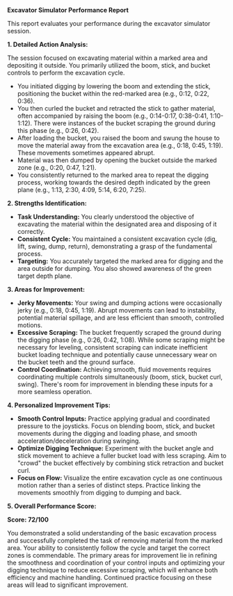 **Excavator Simulator Performance Report**

This report evaluates your performance during the excavator simulator session.

**1. Detailed Action Analysis:**

The session focused on excavating material within a marked area and depositing it outside. You primarily utilized the boom, stick, and bucket controls to perform the excavation cycle.
- You initiated digging by lowering the boom and extending the stick, positioning the bucket within the red-marked area (e.g., 0:12, 0:22, 0:36).
- You then curled the bucket and retracted the stick to gather material, often accompanied by raising the boom (e.g., 0:14-0:17, 0:38-0:41, 1:10-1:12). There were instances of the bucket scraping the ground during this phase (e.g., 0:26, 0:42).
- After loading the bucket, you raised the boom and swung the house to move the material away from the excavation area (e.g., 0:18, 0:45, 1:19). These movements sometimes appeared abrupt.
- Material was then dumped by opening the bucket outside the marked zone (e.g., 0:20, 0:47, 1:21).
- You consistently returned to the marked area to repeat the digging process, working towards the desired depth indicated by the green plane (e.g., 1:13, 2:30, 4:09, 5:14, 6:20, 7:25).

**2. Strengths Identification:**

- **Task Understanding:** You clearly understood the objective of excavating the material within the designated area and disposing of it correctly.
- **Consistent Cycle:** You maintained a consistent excavation cycle (dig, lift, swing, dump, return), demonstrating a grasp of the fundamental process.
- **Targeting:** You accurately targeted the marked area for digging and the area outside for dumping. You also showed awareness of the green target depth plane.

**3. Areas for Improvement:**

- **Jerky Movements:** Your swing and dumping actions were occasionally jerky (e.g., 0:18, 0:45, 1:19). Abrupt movements can lead to instability, potential material spillage, and are less efficient than smooth, controlled motions.
- **Excessive Scraping:** The bucket frequently scraped the ground during the digging phase (e.g., 0:26, 0:42, 1:08). While some scraping might be necessary for leveling, consistent scraping can indicate inefficient bucket loading technique and potentially cause unnecessary wear on the bucket teeth and the ground surface.
- **Control Coordination:** Achieving smooth, fluid movements requires coordinating multiple controls simultaneously (boom, stick, bucket curl, swing). There's room for improvement in blending these inputs for a more seamless operation.

**4. Personalized Improvement Tips:**

- **Smooth Control Inputs:** Practice applying gradual and coordinated pressure to the joysticks. Focus on blending boom, stick, and bucket movements during the digging and loading phase, and smooth acceleration/deceleration during swinging.
- **Optimize Digging Technique:** Experiment with the bucket angle and stick movement to achieve a fuller bucket load with less scraping. Aim to "crowd" the bucket effectively by combining stick retraction and bucket curl.
- **Focus on Flow:** Visualize the entire excavation cycle as one continuous motion rather than a series of distinct steps. Practice linking the movements smoothly from digging to dumping and back.

**5. Overall Performance Score:**

**Score: 72/100**

You demonstrated a solid understanding of the basic excavation process and successfully completed the task of removing material from the marked area. Your ability to consistently follow the cycle and target the correct zones is commendable. The primary areas for improvement lie in refining the smoothness and coordination of your control inputs and optimizing your digging technique to reduce excessive scraping, which will enhance both efficiency and machine handling. Continued practice focusing on these areas will lead to significant improvement.